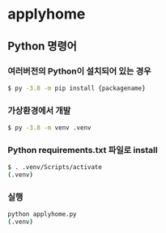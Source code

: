 # applyhome

## Python 명령어
### 여러버전의 Python이 설치되어 있는 경우
```bash
$ py -3.8 -m pip install {packagename}
```

### 가상환경에서 개발
```bash
$ py -3.8 -m venv .venv
```

### Python requirements.txt 파일로 install
```bash
$ . .venv/Scripts/activate
(.venv)
```

### 실행
```bash
python applyhome.py
(.venv)
```
